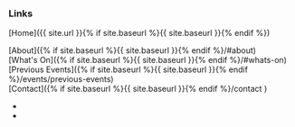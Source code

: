 ### Links

[Home]({{ site.url }}{% if site.baseurl %}{{ site.baseurl }}{% endif %})<br/>
<!-- [Gallery]({% link gallery.md %})<br/> -->
[About]({% if site.baseurl %}{{ site.baseurl }}{% endif %}/#about)<br/>
[What's On]({% if site.baseurl %}{{ site.baseurl }}{% endif %}/#whats-on)<br/>
[Previous Events]({% if site.baseurl %}{{ site.baseurl }}{% endif %}/events/previous-events)<br/>
[Contact]({% if site.baseurl %}{{ site.baseurl }}{% endif %}/contact )<br/>
<!--[Rumble Up the Ryshworth on Facebook<i class="fa fa-external-link" aria-hidden="true"></i>](https://facebook.com/bingleymusictown){:target="_blank" rel="noopener noreferrer"}-->

<div class="icons">
    <ul class="list-inline">
        <li class="list-inline-item"><a href="https://www.facebook.com/rumbleuptheryshworth" title="Find us on Facebook"><i class="fa-brands fa-facebook"></i></a></li>
        <li class="list-inline-item"><a href="https://www.instagram.com/rumbleuptheryshworth/" title="Find us on Instagram"><i class="fa-brands fa-instagram"></i></a></li>
    </ul>
</div>
 